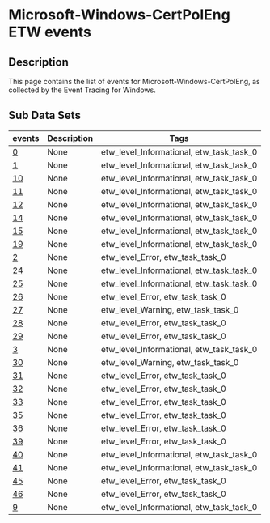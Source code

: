 # Microsoft-Windows-CertPolEng ETW events

## Description
This page contains the list of events for Microsoft-Windows-CertPolEng, as collected by the Event Tracing for Windows.

## Sub Data Sets
|events|Description|Tags|
|---|---|---|
|[0](events/event-0.md)|None|etw_level_Informational, etw_task_task_0|
|[1](events/event-1.md)|None|etw_level_Informational, etw_task_task_0|
|[10](events/event-10.md)|None|etw_level_Informational, etw_task_task_0|
|[11](events/event-11.md)|None|etw_level_Informational, etw_task_task_0|
|[12](events/event-12.md)|None|etw_level_Informational, etw_task_task_0|
|[14](events/event-14.md)|None|etw_level_Informational, etw_task_task_0|
|[15](events/event-15.md)|None|etw_level_Informational, etw_task_task_0|
|[19](events/event-19.md)|None|etw_level_Informational, etw_task_task_0|
|[2](events/event-2.md)|None|etw_level_Error, etw_task_task_0|
|[24](events/event-24.md)|None|etw_level_Informational, etw_task_task_0|
|[25](events/event-25.md)|None|etw_level_Informational, etw_task_task_0|
|[26](events/event-26.md)|None|etw_level_Error, etw_task_task_0|
|[27](events/event-27.md)|None|etw_level_Warning, etw_task_task_0|
|[28](events/event-28.md)|None|etw_level_Error, etw_task_task_0|
|[29](events/event-29.md)|None|etw_level_Error, etw_task_task_0|
|[3](events/event-3.md)|None|etw_level_Informational, etw_task_task_0|
|[30](events/event-30.md)|None|etw_level_Warning, etw_task_task_0|
|[31](events/event-31.md)|None|etw_level_Error, etw_task_task_0|
|[32](events/event-32.md)|None|etw_level_Error, etw_task_task_0|
|[33](events/event-33.md)|None|etw_level_Error, etw_task_task_0|
|[35](events/event-35.md)|None|etw_level_Error, etw_task_task_0|
|[36](events/event-36.md)|None|etw_level_Error, etw_task_task_0|
|[39](events/event-39.md)|None|etw_level_Error, etw_task_task_0|
|[40](events/event-40.md)|None|etw_level_Informational, etw_task_task_0|
|[41](events/event-41.md)|None|etw_level_Informational, etw_task_task_0|
|[45](events/event-45.md)|None|etw_level_Error, etw_task_task_0|
|[46](events/event-46.md)|None|etw_level_Error, etw_task_task_0|
|[9](events/event-9.md)|None|etw_level_Informational, etw_task_task_0|
